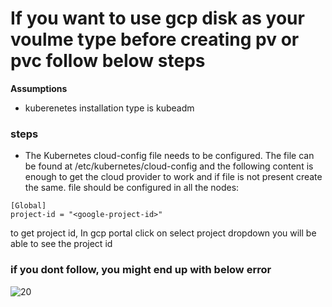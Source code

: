 # If you want to use gcp disk as your voulme type before creating pv or pvc follow below steps 


**Assumptions**
- kuberenetes installation type is kubeadm 

### steps 

- The Kubernetes cloud-config file needs to be configured. The file can be found at /etc/kubernetes/cloud-config and the following content is enough to get the cloud provider to work and if file is not present create the same. file should be configured in all the nodes:

```
[Global]
project-id = "<google-project-id>"
```
to get project id, In gcp portal click on select project dropdown you will be able to see the project id 




### if you dont follow, you might end up with below error 

![20](https://user-images.githubusercontent.com/29688323/108596039-69b37280-73a8-11eb-9dd8-9f689a85e6c2.JPG)
